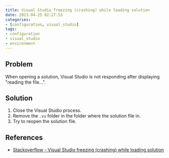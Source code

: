 ```yaml
---
title: Visual Studio freezing (crashing) while loading solution
date: 2023-04-25 02:27:53
categories:
- [configuration, visual_studio]
tags:
- configuration
- visual_studio
- environment
---
```


## Problem

When opening a solution, Visual Studio is not responding after displaying "reading the file...".

## Solution

1. Close the Visual Studio process.
2. Remove the `.vs` folder in the folder where the solution file in.
3. Try to reopen the solution file.

## References

- [Stackoverflow - Visual Studio freezing (crashing) while loading solution](https://stackoverflow.com/questions/39703475/visual-studio-freezing-crashing-while-loading-solution)
